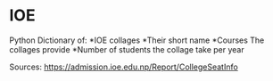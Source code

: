 # IOE

Python Dictionary of:
    *IOE collages
    *Their short name
    *Courses The collages provide
    *Number of students the collage take per year


Sources:
  https://admission.ioe.edu.np/Report/CollegeSeatInfo
